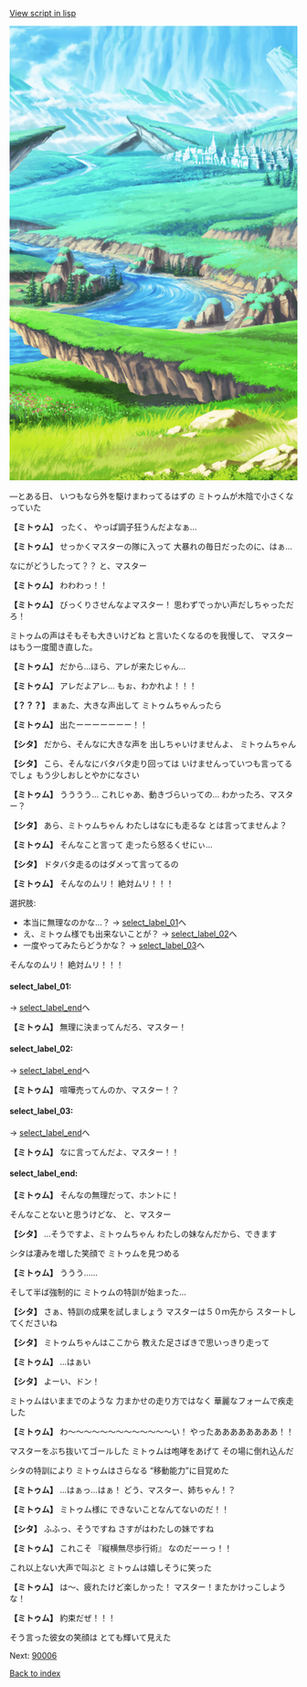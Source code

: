 [View script in lisp](../scripts/20053204.txt)

![plain.png](../images/backgrounds/plain.png)

—とある日、
いつもなら外を駆けまわってるはずの
ミトゥムが木陰で小さくなっていた

**【ミトゥム】**
ったく、
やっぱ調子狂うんだよなぁ…

**【ミトゥム】**
せっかくマスターの隊に入って
大暴れの毎日だったのに、はぁ…

なにがどうしたって？？
と、マスター

**【ミトゥム】**
わわわっ！！

**【ミトゥム】**
びっくりさせんなよマスター！
思わずでっかい声だしちゃっただろ！

ミトゥムの声はそもそも大きいけどね
と言いたくなるのを我慢して、
マスターはもう一度聞き直した。

**【ミトゥム】**
だから…ほら、アレが来たじゃん…

**【ミトゥム】**
アレだよアレ…
もぉ、わかれよ！！！

**【？？？】**
まぁた、大きな声出して
ミトゥムちゃんったら

**【ミトゥム】**
出たーーーーーーー！！

**【シタ】**
だから、そんなに大きな声を
出しちゃいけませんよ、
ミトゥムちゃん

**【シタ】**
こら、そんなにバタバタ走り回っては
いけませんっていつも言ってるでしょ
もう少しおしとやかになさい

**【ミトゥム】**
うううう…
これじゃあ、動きづらいっての…
わかったろ、マスター？

**【シタ】**
あら、ミトゥムちゃん
わたしはなにも走るな
とは言ってませんよ？

**【ミトゥム】**
そんなこと言って
走ったら怒るくせにぃ…

**【シタ】**
ドタバタ走るのはダメって言ってるの

**【ミトゥム】**
そんなのムリ！
絶対ムリ！！！

選択肢:
- 本当に無理なのかな…？ → [select_label_01](#select_label_01)へ
- え、ミトゥム様でも出来ないことが？ → [select_label_02](#select_label_02)へ
- 一度やってみたらどうかな？ → [select_label_03](#select_label_03)へ

そんなのムリ！
絶対ムリ！！！

#### select_label_01:
 → [select_label_end](#select_label_end)へ

**【ミトゥム】**
無理に決まってんだろ、マスター！

#### select_label_02:
 → [select_label_end](#select_label_end)へ

**【ミトゥム】**
喧嘩売ってんのか、マスター！？

#### select_label_03:
 → [select_label_end](#select_label_end)へ

**【ミトゥム】**
なに言ってんだよ、マスター！！

#### select_label_end:

**【ミトゥム】**
そんなの無理だって、ホントに！

そんなことないと思うけどな、
と、マスター

**【シタ】**
…そうですよ、ミトゥムちゃん
わたしの妹なんだから、できます

シタは凄みを増した笑顔で
ミトゥムを見つめる

**【ミトゥム】**
ううう……

そして半ば強制的に
ミトゥムの特訓が始まった…

**【シタ】**
さぁ、特訓の成果を試しましょう
マスターは５０ｍ先から
スタートしてくださいね

**【シタ】**
ミトゥムちゃんはここから
教えた足さばきで思いっきり走って

**【ミトゥム】**
…はぁい

**【シタ】**
よーい、ドン！

ミトゥムはいままでのような
力まかせの走り方ではなく
華麗なフォームで疾走した

**【ミトゥム】**
わ〜〜〜〜〜〜〜〜〜〜〜〜〜い！
やったああああああああ！！

マスターをぶち抜いてゴールした
ミトゥムは咆哮をあげて
その場に倒れ込んだ

シタの特訓により
ミトゥムはさらなる
“移動能力”に目覚めた

**【ミトゥム】**
…はぁっ…はぁ！
どう、マスター、姉ちゃん！？

**【ミトゥム】**
ミトゥム様に
できないことなんてないのだ！！

**【シタ】**
ふふっ、そうですね
さすがはわたしの妹ですね

**【ミトゥム】**
これこそ
『縦横無尽歩行術』
なのだーーっ！！

これ以上ない大声で叫ぶと
ミトゥムは嬉しそうに笑った

**【ミトゥム】**
は〜、疲れたけど楽しかった！
マスター！またかけっこしような！

**【ミトゥム】**
約束だぜ！！！

そう言った彼女の笑顔は
とても輝いて見えた


Next: [90006](90006.md)

[Back to index](index.md)
